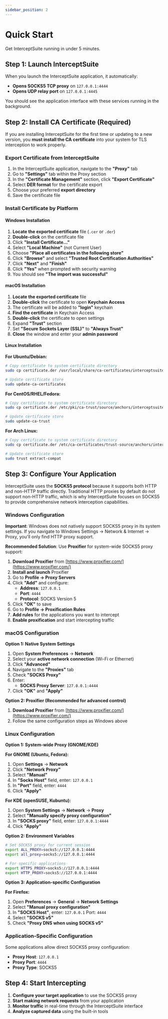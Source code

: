 ```yaml
---
sidebar_position: 2
---
```


# Quick Start

Get InterceptSuite running in under 5 minutes.

## Step 1: Launch InterceptSuite

When you launch the InterceptSuite application, it automatically:

- **Opens SOCKS5 TCP proxy** on `127.0.0.1:4444`
- **Opens UDP relay port** on `127.0.0.1:4445`

You should see the application interface with these services running in the background.

## Step 2: Install CA Certificate (Required)

If you are installing InterceptSuite for the first time or updating to a new version, you **must install the CA certificate** into your system for TLS interception to work properly.

### Export Certificate from InterceptSuite

1. In the InterceptSuite application, navigate to the **"Proxy"** tab
2. Go to **"Settings"** tab within the Proxy section
3. In the **"Certificate Management"** section, click **"Export Certificate"**
4. Select **DER format** for the certificate export
5. Choose your preferred **export directory**
6. Save the certificate file

### Install Certificate by Platform

#### Windows Installation

1. **Locate the exported certificate** file (`.cer` or `.der`)
2. **Double-click** on the certificate file
3. Click **"Install Certificate..."**
4. Select **"Local Machine"** (not Current User)
5. Choose **"Place all certificates in the following store"**
6. Click **"Browse"** and select **"Trusted Root Certification Authorities"**
7. Click **"Next"** and **"Finish"**
8. Click **"Yes"** when prompted with security warning
9. You should see **"The import was successful"**

#### macOS Installation

1. **Locate the exported certificate** file
2. **Double-click** the certificate to open **Keychain Access**
3. The certificate will be added to **"login"** keychain
4. **Find the certificate** in Keychain Access
5. **Double-click** the certificate to open settings
6. Expand **"Trust"** section
7. Set **"Secure Sockets Layer (SSL)"** to **"Always Trust"**
8. **Close** the window and enter your **admin password**

#### Linux Installation

**For Ubuntu/Debian:**
```bash
# Copy certificate to system certificate directory
sudo cp certificate.der /usr/local/share/ca-certificates/interceptsuite.der

# Update certificate store
sudo update-ca-certificates
```

**For CentOS/RHEL/Fedora:**
```bash
# Copy certificate to system certificate directory
sudo cp certificate.der /etc/pki/ca-trust/source/anchors/interceptsuite.der

# Update certificate store
sudo update-ca-trust
```

**For Arch Linux:**
```bash
# Copy certificate to system certificate directory
sudo cp certificate.der /etc/ca-certificates/trust-source/anchors/interceptsuite.der

# Update certificate store
sudo trust extract-compat
```

## Step 3: Configure Your Application

InterceptSuite uses the **SOCKS5 protocol** because it supports both HTTP and non-HTTP traffic directly. Traditional HTTP proxies by default do not support non-HTTP traffic, which is why InterceptSuite focuses on SOCKS5 to provide comprehensive network interception capabilities.

### Windows Configuration

**Important**: Windows does not natively support SOCKS5 proxy in its system settings. If you navigate to Windows Settings → Network & Internet → Proxy, you'll only find HTTP proxy support.

**Recommended Solution**: Use **Proxifier** for system-wide SOCKS5 proxy support:

1. **Download Proxifier** from [https://www.proxifier.com/](https://www.proxifier.com/)
2. **Install and launch** Proxifier
3. Go to **Profile → Proxy Servers**
4. Click **"Add"** and configure:
   - **Address**: `127.0.0.1`
   - **Port**: `4444`
   - **Protocol**: SOCKS Version 5
5. Click **"OK"** to save
6. Go to **Profile → Proxification Rules**
7. **Add rules** for the applications you want to intercept
8. **Enable proxification** and start intercepting traffic

### macOS Configuration

**Option 1: Native System Settings**
1. Open **System Preferences** → **Network**
2. Select your **active network connection** (Wi-Fi or Ethernet)
3. Click **"Advanced"**
4. Navigate to the **"Proxies"** tab
5. Check **"SOCKS Proxy"**
6. Enter:
   - **SOCKS Proxy Server**: `127.0.0.1:4444`
7. Click **"OK"** and **"Apply"**

**Option 2: Proxifier (Recommended for advanced control)**
1. **Download Proxifier** from [https://www.proxifier.com/](https://www.proxifier.com/)
2. Follow the same configuration steps as Windows above

### Linux Configuration

**Option 1: System-wide Proxy (GNOME/KDE)**

**For GNOME (Ubuntu, Fedora):**
1. Open **Settings** → **Network**
2. Click **"Network Proxy"**
3. Select **"Manual"**
4. In **"Socks Host"** field, enter: `127.0.0.1`
5. In **"Port"** field, enter: `4444`
6. Click **"Apply"**

**For KDE (openSUSE, Kubuntu):**
1. Open **System Settings** → **Network** → **Proxy**
2. Select **"Manually specify proxy configuration"**
3. In **"SOCKS proxy"** field, enter: `127.0.0.1:4444`
4. Click **"Apply"**

**Option 2: Environment Variables**
```bash
# Set SOCKS5 proxy for current session
export ALL_PROXY=socks5://127.0.0.1:4444
export all_proxy=socks5://127.0.0.1:4444

# For specific applications
export HTTPS_PROXY=socks5://127.0.0.1:4444
export HTTP_PROXY=socks5://127.0.0.1:4444
```

**Option 3: Application-specific Configuration**

**For Firefox:**
1. Open **Preferences** → **General** → **Network Settings**
2. Select **"Manual proxy configuration"**
3. In **"SOCKS Host"**, enter: `127.0.0.1` Port: `4444`
4. Select **"SOCKS v5"**
5. Check **"Proxy DNS when using SOCKS v5"**

### Application-Specific Configuration

Some applications allow direct SOCKS5 proxy configuration:

- **Proxy Host**: `127.0.0.1`
- **Proxy Port**: `4444`
- **Proxy Type**: SOCKS5

## Step 4: Start Intercepting

1. **Configure your target application** to use the SOCKS5 proxy
2. **Start making network requests** from your application
3. **Monitor traffic** in real-time through the InterceptSuite interface
4. **Analyze captured data** using the built-in tools

